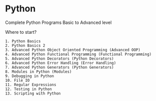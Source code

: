 # Python
Complete Python Programs Basic to Advanced level

Where to start?

    1. Python Basics
    2. Python Basics 2
    3. Advanced Python Object Oriented Programming (Advanced OOP)
    4. Advanced Python Functional Programming (Functional Programming)
    5. Advanced Python Decorators (Python Decorators)
    6. Advanced Python Error Handling (Error Handling)
    7. Advanced Python Generators (Python Generators)
    8. Modules in Python (Modules)
    9. Debugging in Python
    10. File IO
    11. Regular Expressions
    12. Testing in Python
    13. Scripting with Python

